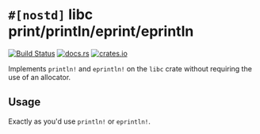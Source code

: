 # `#[nostd]` libc print/println/eprint/eprintln

[![Build Status](https://api.travis-ci.org/mmastrac/rust-libc-print.svg?branch=master)](https://travis-ci.org/mmastrac/rust-libc-print)
[![docs.rs](https://docs.rs/libc-print/badge.svg)](https://docs.rs/libc-print)
[![crates.io](https://img.shields.io/crates/v/libc-print.svg)](https://crates.io/crates/libc-print)

Implements `println!` and `eprintln!` on the `libc` crate without 
requiring the use of an allocator.

## Usage

Exactly as you'd use `println!` or `eprintln!`.

